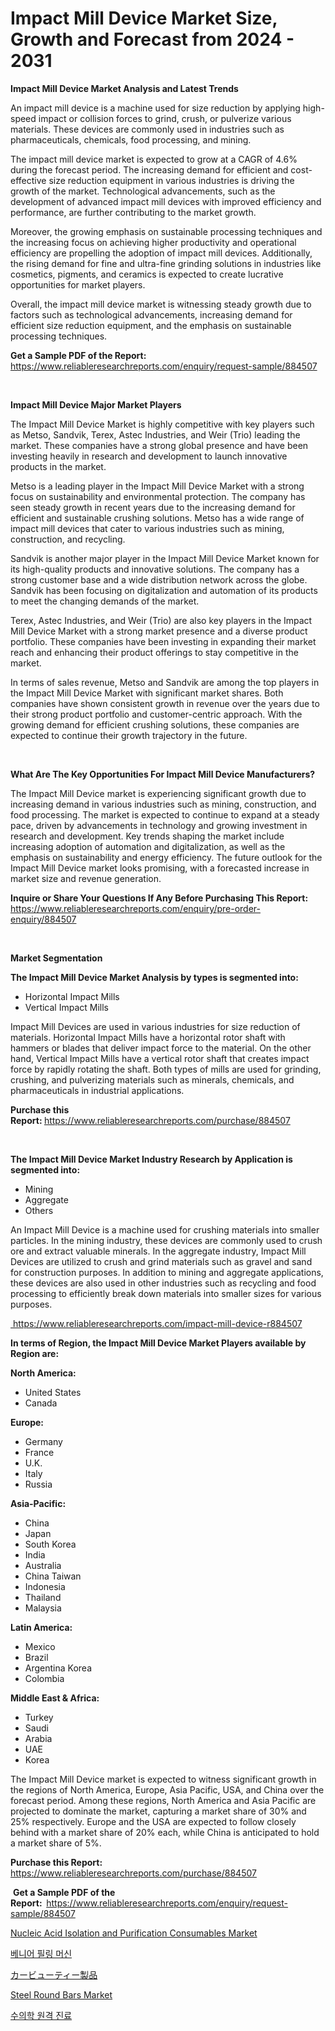 <p><h1>Impact Mill Device Market Size, Growth and Forecast from 2024 - 2031</h1></p><p><strong>Impact Mill Device Market Analysis and Latest Trends</strong></p>
<p><p>An impact mill device is a machine used for size reduction by applying high-speed impact or collision forces to grind, crush, or pulverize various materials. These devices are commonly used in industries such as pharmaceuticals, chemicals, food processing, and mining.</p><p>The impact mill device market is expected to grow at a CAGR of 4.6% during the forecast period. The increasing demand for efficient and cost-effective size reduction equipment in various industries is driving the growth of the market. Technological advancements, such as the development of advanced impact mill devices with improved efficiency and performance, are further contributing to the market growth.</p><p>Moreover, the growing emphasis on sustainable processing techniques and the increasing focus on achieving higher productivity and operational efficiency are propelling the adoption of impact mill devices. Additionally, the rising demand for fine and ultra-fine grinding solutions in industries like cosmetics, pigments, and ceramics is expected to create lucrative opportunities for market players.</p><p>Overall, the impact mill device market is witnessing steady growth due to factors such as technological advancements, increasing demand for efficient size reduction equipment, and the emphasis on sustainable processing techniques.</p></p>
<p><strong>Get a Sample PDF of the Report:&nbsp;</strong> <a href="https://www.reliableresearchreports.com/enquiry/request-sample/884507">https://www.reliableresearchreports.com/enquiry/request-sample/884507</a></p>
<p>&nbsp;</p>
<p><strong>Impact Mill Device Major Market Players</strong></p>
<p><p>The Impact Mill Device Market is highly competitive with key players such as Metso, Sandvik, Terex, Astec Industries, and Weir (Trio) leading the market. These companies have a strong global presence and have been investing heavily in research and development to launch innovative products in the market.</p><p>Metso is a leading player in the Impact Mill Device Market with a strong focus on sustainability and environmental protection. The company has seen steady growth in recent years due to the increasing demand for efficient and sustainable crushing solutions. Metso has a wide range of impact mill devices that cater to various industries such as mining, construction, and recycling.</p><p>Sandvik is another major player in the Impact Mill Device Market known for its high-quality products and innovative solutions. The company has a strong customer base and a wide distribution network across the globe. Sandvik has been focusing on digitalization and automation of its products to meet the changing demands of the market.</p><p>Terex, Astec Industries, and Weir (Trio) are also key players in the Impact Mill Device Market with a strong market presence and a diverse product portfolio. These companies have been investing in expanding their market reach and enhancing their product offerings to stay competitive in the market.</p><p>In terms of sales revenue, Metso and Sandvik are among the top players in the Impact Mill Device Market with significant market shares. Both companies have shown consistent growth in revenue over the years due to their strong product portfolio and customer-centric approach. With the growing demand for efficient crushing solutions, these companies are expected to continue their growth trajectory in the future.</p></p>
<p>&nbsp;</p>
<p><strong>What Are The Key Opportunities For Impact Mill Device Manufacturers?</strong></p>
<p><p>The Impact Mill Device market is experiencing significant growth due to increasing demand in various industries such as mining, construction, and food processing. The market is expected to continue to expand at a steady pace, driven by advancements in technology and growing investment in research and development. Key trends shaping the market include increasing adoption of automation and digitalization, as well as the emphasis on sustainability and energy efficiency. The future outlook for the Impact Mill Device market looks promising, with a forecasted increase in market size and revenue generation.</p></p>
<p><strong>Inquire or Share Your Questions If Any Before Purchasing This Report:</strong> <a href="https://www.reliableresearchreports.com/enquiry/pre-order-enquiry/884507">https://www.reliableresearchreports.com/enquiry/pre-order-enquiry/884507</a></p>
<p>&nbsp;</p>
<p><strong>Market Segmentation</strong></p>
<p><strong>The Impact Mill Device Market Analysis by types is segmented into:</strong></p>
<p><ul><li>Horizontal Impact Mills</li><li>Vertical Impact Mills</li></ul></p>
<p><p>Impact Mill Devices are used in various industries for size reduction of materials. Horizontal Impact Mills have a horizontal rotor shaft with hammers or blades that deliver impact force to the material. On the other hand, Vertical Impact Mills have a vertical rotor shaft that creates impact force by rapidly rotating the shaft. Both types of mills are used for grinding, crushing, and pulverizing materials such as minerals, chemicals, and pharmaceuticals in industrial applications.</p></p>
<p><strong>Purchase this Report:&nbsp;</strong><a href="https://www.reliableresearchreports.com/purchase/884507">https://www.reliableresearchreports.com/purchase/884507</a></p>
<p>&nbsp;</p>
<p><strong>The Impact Mill Device Market Industry Research by Application is segmented into:</strong></p>
<p><ul><li>Mining</li><li>Aggregate</li><li>Others</li></ul></p>
<p><p>An Impact Mill Device is a machine used for crushing materials into smaller particles. In the mining industry, these devices are commonly used to crush ore and extract valuable minerals. In the aggregate industry, Impact Mill Devices are utilized to crush and grind materials such as gravel and sand for construction purposes. In addition to mining and aggregate applications, these devices are also used in other industries such as recycling and food processing to efficiently break down materials into smaller sizes for various purposes.</p></p>
<p><a href="https://www.reliableresearchreports.com/impact-mill-device-r884507">&nbsp;https://www.reliableresearchreports.com/impact-mill-device-r884507</a></p>
<p><strong>In terms of Region, the Impact Mill Device Market Players available by Region are:</strong></p>
<p>
    <p> <strong> North America: </strong>
        <ul>
            <li>United States</li>
            <li>Canada</li>
        </ul>
        </p> 
    <p> <strong> Europe: </strong>
        <ul>
            <li>Germany</li>
            <li>France</li>
            <li>U.K.</li>
            <li>Italy</li>
            <li>Russia</li>
        </ul>
        </p> 
    <p> <strong> Asia-Pacific: </strong>
        <ul>
            <li>China</li>
            <li>Japan</li>
            <li>South Korea</li>
            <li>India</li>
            <li>Australia</li>
            <li>China Taiwan</li>
            <li>Indonesia</li>
            <li>Thailand</li>
            <li>Malaysia</li>
        </ul>
        </p> 
    <p> <strong> Latin America: </strong>
        <ul>
            <li>Mexico</li>
            <li>Brazil</li>
            <li>Argentina Korea</li>
            <li>Colombia</li>
        </ul>
        </p> 
    <p> <strong> Middle East & Africa: </strong>
        <ul>
            <li>Turkey</li>
            <li>Saudi</li>
            <li>Arabia</li>
            <li>UAE</li>
            <li>Korea</li>
        </ul>
    </p>
    </p>
<p><p>The Impact Mill Device market is expected to witness significant growth in the regions of North America, Europe, Asia Pacific, USA, and China over the forecast period. Among these regions, North America and Asia Pacific are projected to dominate the market, capturing a market share of 30% and 25% respectively. Europe and the USA are expected to follow closely behind with a market share of 20% each, while China is anticipated to hold a market share of 5%.</p></p>
<p><strong>Purchase this Report: </strong><a href="https://www.reliableresearchreports.com/purchase/884507">https://www.reliableresearchreports.com/purchase/884507</a></p>
<p>&nbsp;<strong>Get a Sample PDF of the Report:&nbsp;&nbsp;</strong><a href="https://www.reliableresearchreports.com/enquiry/request-sample/884507">https://www.reliableresearchreports.com/enquiry/request-sample/884507</a></p>
<p><strong></strong></p>
<p><p><a href="https://medium.com/@obiemante_40648/nucleic-acid-isolation-and-purification-consumables-market-share-evolution-and-market-growth-trends-a1f1092dd0fd">Nucleic Acid Isolation and Purification Consumables Market</a></p><p><a href="https://medium.com/@sybleferry/%EC%A1%B0%EC%A0%81-%EA%BB%8D%EC%A7%88-%EB%B2%97%EA%B8%B0%EA%B8%B0-%EA%B8%B0%EA%B3%84-%EC%8B%9C%EC%9E%A5-%EC%9C%A0%ED%98%95-%EC%9D%91%EC%9A%A9-%EB%B0%8F-%EC%A7%80%EB%A6%AC%EC%97%90-%EB%8C%80%ED%95%9C-%ED%8F%AC%EA%B4%84%EC%A0%81-%ED%8F%89%EA%B0%80-7323e0da4f2a">베니어 필링 머신</a></p><p><a href="https://medium.com/@matteills7854/%E8%87%AA%E5%8B%95%E8%BB%8A%E7%BE%8E%E5%AE%B9%E7%94%A8%E5%93%81%E5%B8%82%E5%A0%B4%E3%83%AC%E3%83%9D%E3%83%BC%E3%83%88%E3%81%AF-%E3%81%93%E3%81%AE%E5%B8%82%E5%A0%B4%E3%81%AE%E6%9C%80%E6%96%B0%E3%81%AE%E3%83%88%E3%83%AC%E3%83%B3%E3%83%89%E3%81%A8%E6%88%90%E9%95%B7%E6%A9%9F%E4%BC%9A%E3%82%92%E6%98%8E%E3%82%89%E3%81%8B%E3%81%AB%E3%81%97%E3%81%A6%E3%81%84%E3%81%BE%E3%81%99-e0d00ba9e566">カービューティー製品</a></p><p><a href="https://issuu.com/reportprime-2/docs/steel-round-bars-market-size-2030.pptx">Steel Round Bars Market</a></p><p><a href="https://medium.com/@estelwisozk1/%EC%88%98%EC%9D%98%ED%95%99-%EC%9B%90%EA%B2%A9%EC%A7%84%EB%A3%8C-%EC%8B%9C%EC%9E%A5-%EA%B7%9C%EB%AA%A8%EB%8A%94-%EC%84%B8%EA%B3%84-%EC%82%B0%EC%97%85%EC%97%90%EC%84%9C-%EC%B5%9C%EC%83%81%EC%9D%98-%EB%A7%88%EC%BC%80%ED%8C%85-%EC%B1%84%EB%84%90%EC%9D%84-%EB%B3%B4%EC%97%AC%EC%A4%8D%EB%8B%88%EB%8B%A4-4b0807aee545">수의학 원격 진료</a></p></p>